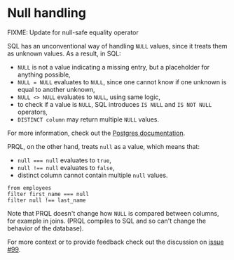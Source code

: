 # Null handling

FIXME: Update for null-safe equality operator

SQL has an unconventional way of handling `NULL` values, since it treats them as
unknown values. As a result, in SQL:

- `NULL` is not a value indicating a missing entry, but a placeholder for
  anything possible,
- `NULL = NULL` evaluates to `NULL`, since one cannot know if one unknown is
  equal to another unknown,
- `NULL <> NULL` evaluates to `NULL`, using same logic,
- to check if a value is `NULL`, SQL introduces `IS NULL` and `IS NOT NULL`
  operators,
- `DISTINCT column` may return multiple `NULL` values.

For more information, check out the
[Postgres documentation](https://www.postgresql.org/docs/current/functions-comparison.html).

PRQL, on the other hand, treats `null` as a value, which means that:

- `null === null` evaluates to `true`,
- `null !== null` evaluates to `false`,
- distinct column cannot contain multiple `null` values.

```prql
from employees
filter first_name === null
filter null !== last_name
```

Note that PRQL doesn't change how `NULL` is compared between columns, for
example in joins. (PRQL compiles to SQL and so can't change the behavior of the
database).

For more context or to provide feedback check out the discussion on
[issue #99](https://github.com/PRQL/prql/issues/99).
